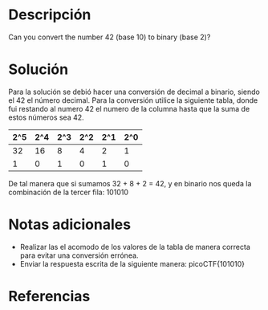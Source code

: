# **Descripción**

Can you convert the number 42 (base 10) to binary (base 2)?

# **Solución**

Para la solución se debió hacer una conversión de decimal a binario, siendo el 42 el número decimal. Para la conversión utilice la siguiente tabla, donde fui restando al numero 42 el numero de la columna hasta que la suma de estos números sea 42.

| 2^5 | 2^4 | 2^3 | 2^2 | 2^1 | 2^0 |
| --- | --- | --- | --- | --- | --- |
| 32  | 16  | 8   | 4   | 2   | 1   |
| 1   | 0   | 1   | 0   | 1   | 0   |
De tal manera que si sumamos 32 + 8 + 2 = 42, y en binario nos queda la combinación de la tercer fila: 101010

# **Notas adicionales**

- Realizar las el acomodo de los valores de la tabla de manera correcta para evitar una conversión errónea.
- Enviar la respuesta escrita de la siguiente manera: picoCTF{101010}
# **Referencias**
